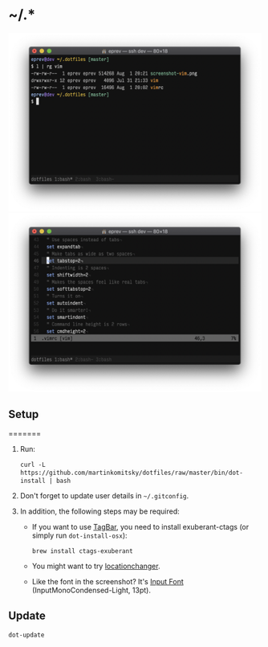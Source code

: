 # ~/.\*

![](screenshot.png)
![](screenshot-vim.png)

## Setup

=======
1. Run:

    ```
    curl -L https://github.com/martinkomitsky/dotfiles/raw/master/bin/dot-install | bash
    ```


2. Don't forget to update user details in `~/.gitconfig`.

3. In addition, the following steps may be required:

   - If you want to use [TagBar](http://majutsushi.github.io/tagbar/), you need to install exuberant-ctags (or simply run `dot-install-osx`):

     ```
     brew install ctags-exuberant
     ```

   - You might want to try [locationchanger](https://github.com/eprev/locationchanger).

   - Like the font in the screenshot? It's [Input Font](http://input.fontbureau.com/) (InputMonoCondensed-Light, 13pt).

## Update

```
dot-update
```
